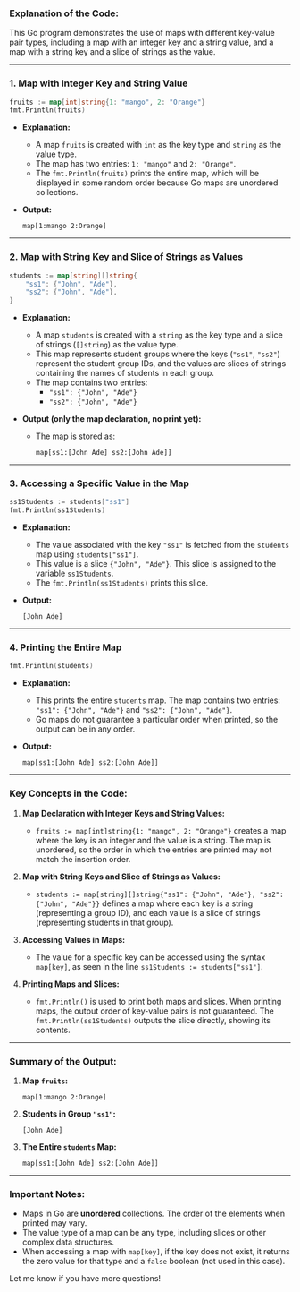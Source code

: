 ### Explanation of the Code:

This Go program demonstrates the use of maps with different key-value pair types, including a map with an integer key and a string value, and a map with a string key and a slice of strings as the value.

---

### **1. Map with Integer Key and String Value**
```go
fruits := map[int]string{1: "mango", 2: "Orange"}
fmt.Println(fruits)
```

- **Explanation:**
  - A map `fruits` is created with `int` as the key type and `string` as the value type.
  - The map has two entries: `1: "mango"` and `2: "Orange"`.
  - The `fmt.Println(fruits)` prints the entire map, which will be displayed in some random order because Go maps are unordered collections.
  
- **Output:**
  ```
  map[1:mango 2:Orange]
  ```

---

### **2. Map with String Key and Slice of Strings as Values**
```go
students := map[string][]string{
    "ss1": {"John", "Ade"},
    "ss2": {"John", "Ade"},
}
```

- **Explanation:**
  - A map `students` is created with a `string` as the key type and a slice of strings (`[]string`) as the value type.
  - This map represents student groups where the keys (`"ss1"`, `"ss2"`) represent the student group IDs, and the values are slices of strings containing the names of students in each group.
  - The map contains two entries: 
    - `"ss1": {"John", "Ade"}`
    - `"ss2": {"John", "Ade"}`
  
- **Output (only the map declaration, no print yet):**
  - The map is stored as:
    ```
    map[ss1:[John Ade] ss2:[John Ade]]
    ```

---

### **3. Accessing a Specific Value in the Map**
```go
ss1Students := students["ss1"]
fmt.Println(ss1Students)
```

- **Explanation:**
  - The value associated with the key `"ss1"` is fetched from the `students` map using `students["ss1"]`.
  - This value is a slice `{"John", "Ade"}`. This slice is assigned to the variable `ss1Students`.
  - The `fmt.Println(ss1Students)` prints this slice.
  
- **Output:**
  ```
  [John Ade]
  ```

---

### **4. Printing the Entire Map**
```go
fmt.Println(students)
```

- **Explanation:**
  - This prints the entire `students` map. The map contains two entries: `"ss1": {"John", "Ade"}` and `"ss2": {"John", "Ade"}`.
  - Go maps do not guarantee a particular order when printed, so the output can be in any order.

- **Output:**
  ```
  map[ss1:[John Ade] ss2:[John Ade]]
  ```

---

### **Key Concepts in the Code:**

1. **Map Declaration with Integer Keys and String Values:**
   - `fruits := map[int]string{1: "mango", 2: "Orange"}` creates a map where the key is an integer and the value is a string. The map is unordered, so the order in which the entries are printed may not match the insertion order.

2. **Map with String Keys and Slice of Strings as Values:**
   - `students := map[string][]string{"ss1": {"John", "Ade"}, "ss2": {"John", "Ade"}}` defines a map where each key is a string (representing a group ID), and each value is a slice of strings (representing students in that group).

3. **Accessing Values in Maps:**
   - The value for a specific key can be accessed using the syntax `map[key]`, as seen in the line `ss1Students := students["ss1"]`.

4. **Printing Maps and Slices:**
   - `fmt.Println()` is used to print both maps and slices. When printing maps, the output order of key-value pairs is not guaranteed. The `fmt.Println(ss1Students)` outputs the slice directly, showing its contents.

---

### **Summary of the Output:**

1. **Map `fruits`:**
   ```
   map[1:mango 2:Orange]
   ```

2. **Students in Group `"ss1"`:**
   ```
   [John Ade]
   ```

3. **The Entire `students` Map:**
   ```
   map[ss1:[John Ade] ss2:[John Ade]]
   ```

---

### **Important Notes:**
- Maps in Go are **unordered** collections. The order of the elements when printed may vary.
- The value type of a map can be any type, including slices or other complex data structures.
- When accessing a map with `map[key]`, if the key does not exist, it returns the zero value for that type and a `false` boolean (not used in this case).

Let me know if you have more questions!